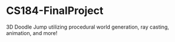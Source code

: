 # CS184-FinalProject
3D Doodle Jump utilizing procedural world generation, ray casting, animation, and more!
